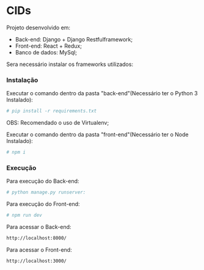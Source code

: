 # CIDs

Projeto desenvolvido em:
  - Back-end: Django + Django Restfulframework; 
  - Front-end: React + Redux; 
  - Banco de dados: MySql;

Sera necessário instalar os frameworks utilizados:

### Instalação

Executar o comando dentro da pasta "back-end"(Necessário ter o Python 3 Instalado):
```sh
# pip install -r requirements.txt
```
OBS: Recomendado o uso de Virtualenv;

Executar o comando dentro da pasta "front-end"(Necessário ter o Node Instalado):
```sh
# npm i
```

### Execução

Para execução do Back-end:
```sh
# python manage.py runserver:
```
Para execução do Front-end:
```sh
# npm run dev
```
Para acessar o Back-end:
```sh
http://localhost:8000/
```
Para acessar o Front-end:
```sh
http://localhost:3000/
```
